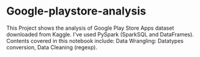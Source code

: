 # Google-playstore-analysis
This Project shows the analysis of Google Play Store Apps dataset downloaded from Kaggle. 
I've used PySpark (SparkSQL and DataFrames). 
Contents covered in this notebook include:  Data Wrangling: Datatypes conversion, Data Cleaning (regexp).

